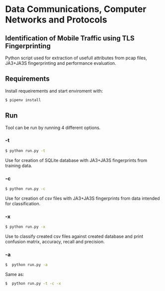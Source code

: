# Data Communications, Computer Networks and Protocols
## Identification of Mobile Traffic using TLS Fingerprinting
Python script used for extraction of usefull attributes from pcap files, JA3+JA3S fingerprinting and performance evaluation.

## Requirements
Install requeirements and start enviroment with:
```bash
$ pipenv install
```

## Run
Tool can be run by running 4 different options.

### -t
```bash
$ python run.py -t
```
Use for creation of SQLite database with JA3+JA3S fingerprints from training data.

### -c
```bash
$ python run.py -c
```
Use for creation of csv files with JA3+JA3S fingerprints from data intended for classification.

### -x
```bash
$ python run.py -x
```
Use to classify created csv files against created database and print confusion matrix, accuracy, recall and precision.

### -a
```bash
$  python run.py -a
```
Same as:

```bash
$  python run.py -t -c -x
```